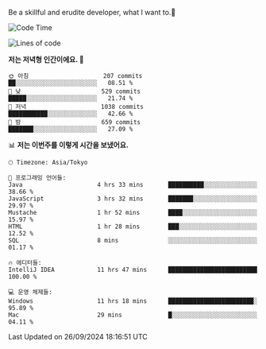 Be a skillful and erudite developer, what I want to.👶

<!--START_SECTION:waka-->
![Code Time](http://img.shields.io/badge/Code%20Time-1%2C294%20hrs%2020%20mins-blue)

![Lines of code](https://img.shields.io/badge/%EC%A0%80%EB%8A%94%20%EC%97%AC%ED%83%9C%EA%B9%8C%EC%A7%80%20-880.0%20thousand%20%EC%A4%84%EC%9D%98%20%EC%BD%94%EB%93%9C%EB%A5%BC%20%EC%9E%91%EC%84%B1%ED%96%88%EC%96%B4%EC%9A%94.-blue)

**저는 저녁형 인간이에요. 🦉** 

```text
🌞 아침                     207 commits         ██░░░░░░░░░░░░░░░░░░░░░░░   08.51 % 
🌆 낮　                     529 commits         █████░░░░░░░░░░░░░░░░░░░░   21.74 % 
🌃 저녁                     1038 commits        ███████████░░░░░░░░░░░░░░   42.66 % 
🌙 밤　                     659 commits         ███████░░░░░░░░░░░░░░░░░░   27.09 % 
```


📊 **저는 이번주를 이렇게 시간을 보냈어요.** 

```text
🕑︎ Timezone: Asia/Tokyo

💬 프로그래밍 언어들: 
Java                     4 hrs 33 mins       ██████████░░░░░░░░░░░░░░░   38.66 % 
JavaScript               3 hrs 32 mins       ███████░░░░░░░░░░░░░░░░░░   29.97 % 
Mustache                 1 hr 52 mins        ████░░░░░░░░░░░░░░░░░░░░░   15.97 % 
HTML                     1 hr 28 mins        ███░░░░░░░░░░░░░░░░░░░░░░   12.52 % 
SQL                      8 mins              ░░░░░░░░░░░░░░░░░░░░░░░░░   01.17 % 

🔥 에디터들: 
IntelliJ IDEA            11 hrs 47 mins      █████████████████████████   100.00 % 

💻 운영 체제들: 
Windows                  11 hrs 18 mins      ████████████████████████░   95.89 % 
Mac                      29 mins             █░░░░░░░░░░░░░░░░░░░░░░░░   04.11 % 
```


 Last Updated on 26/09/2024 18:16:51 UTC
<!--END_SECTION:waka-->
